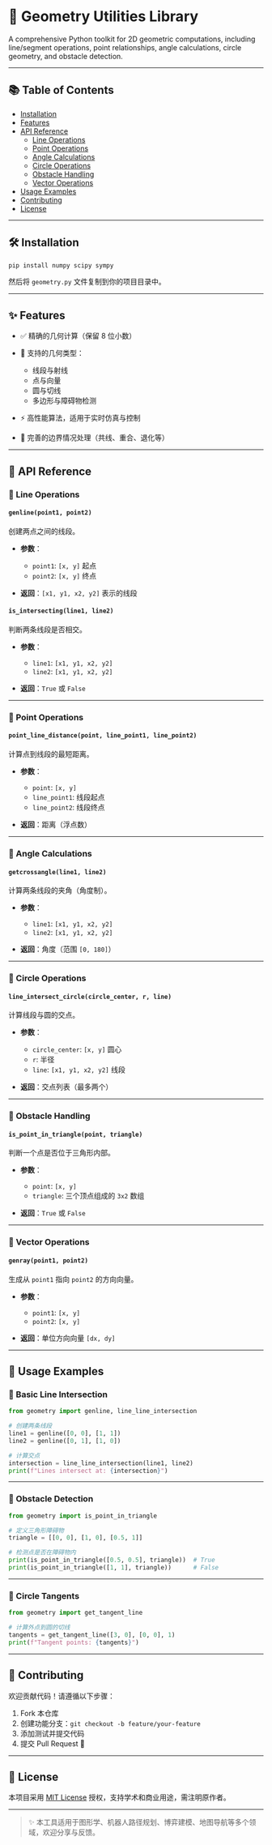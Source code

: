 # 📐 Geometry Utilities Library

A comprehensive Python toolkit for 2D geometric computations, including line/segment operations, point relationships, angle calculations, circle geometry, and obstacle detection.

---

## 📚 Table of Contents

- [Installation](#installation)  
- [Features](#features)  
- [API Reference](#api-reference)  
  - [Line Operations](#line-operations)  
  - [Point Operations](#point-operations)  
  - [Angle Calculations](#angle-calculations)  
  - [Circle Operations](#circle-operations)  
  - [Obstacle Handling](#obstacle-handling)  
  - [Vector Operations](#vector-operations)  
- [Usage Examples](#usage-examples)  
- [Contributing](#contributing)  
- [License](#license)

---

## 🛠️ Installation

```bash
pip install numpy scipy sympy
````

然后将 `geometry.py` 文件复制到你的项目目录中。

---

## ✨ Features

* ✅ 精确的几何计算（保留 8 位小数）
* 📏 支持的几何类型：

  * 线段与射线
  * 点与向量
  * 圆与切线
  * 多边形与障碍物检测
* ⚡ 高性能算法，适用于实时仿真与控制
* 🧩 完善的边界情况处理（共线、重合、退化等）

---

## 📘 API Reference

### 🔹 Line Operations

#### `genline(point1, point2)`

创建两点之间的线段。

* **参数**：

  * `point1`: `[x, y]` 起点
  * `point2`: `[x, y]` 终点
* **返回**：`[x1, y1, x2, y2]` 表示的线段

#### `is_intersecting(line1, line2)`

判断两条线段是否相交。

* **参数**：

  * `line1`: `[x1, y1, x2, y2]`
  * `line2`: `[x1, y1, x2, y2]`
* **返回**：`True` 或 `False`

---

### 🔹 Point Operations

#### `point_line_distance(point, line_point1, line_point2)`

计算点到线段的最短距离。

* **参数**：

  * `point`: `[x, y]`
  * `line_point1`: 线段起点
  * `line_point2`: 线段终点
* **返回**：距离（浮点数）

---

### 🔹 Angle Calculations

#### `getcrossangle(line1, line2)`

计算两条线段的夹角（角度制）。

* **参数**：

  * `line1`: `[x1, y1, x2, y2]`
  * `line2`: `[x1, y1, x2, y2]`
* **返回**：角度（范围 `[0, 180]`）

---

### 🔹 Circle Operations

#### `line_intersect_circle(circle_center, r, line)`

计算线段与圆的交点。

* **参数**：

  * `circle_center`: `[x, y]` 圆心
  * `r`: 半径
  * `line`: `[x1, y1, x2, y2]` 线段
* **返回**：交点列表（最多两个）

---

### 🔹 Obstacle Handling

#### `is_point_in_triangle(point, triangle)`

判断一个点是否位于三角形内部。

* **参数**：

  * `point`: `[x, y]`
  * `triangle`: 三个顶点组成的 `3x2` 数组
* **返回**：`True` 或 `False`

---

### 🔹 Vector Operations

#### `genray(point1, point2)`

生成从 `point1` 指向 `point2` 的方向向量。

* **参数**：

  * `point1`: `[x, y]`
  * `point2`: `[x, y]`
* **返回**：单位方向向量 `[dx, dy]`

---

## 🧪 Usage Examples

### 🔸 Basic Line Intersection

```python
from geometry import genline, line_line_intersection

# 创建两条线段
line1 = genline([0, 0], [1, 1])
line2 = genline([0, 1], [1, 0])

# 计算交点
intersection = line_line_intersection(line1, line2)
print(f"Lines intersect at: {intersection}")
```

---

### 🔸 Obstacle Detection

```python
from geometry import is_point_in_triangle

# 定义三角形障碍物
triangle = [[0, 0], [1, 0], [0.5, 1]]

# 检测点是否在障碍物内
print(is_point_in_triangle([0.5, 0.5], triangle))  # True
print(is_point_in_triangle([1, 1], triangle))      # False
```

---

### 🔸 Circle Tangents

```python
from geometry import get_tangent_line

# 计算外点到圆的切线
tangents = get_tangent_line([3, 0], [0, 0], 1)
print(f"Tangent points: {tangents}")
```

---

## 🤝 Contributing

欢迎贡献代码！请遵循以下步骤：

1. Fork 本仓库
2. 创建功能分支：`git checkout -b feature/your-feature`
3. 添加测试并提交代码
4. 提交 Pull Request 🎉

---

## 📄 License

本项目采用 [MIT License](https://opensource.org/licenses/MIT) 授权，支持学术和商业用途，需注明原作者。

---

> ✨ 本工具适用于图形学、机器人路径规划、博弈建模、地图导航等多个领域，欢迎分享与反馈。


